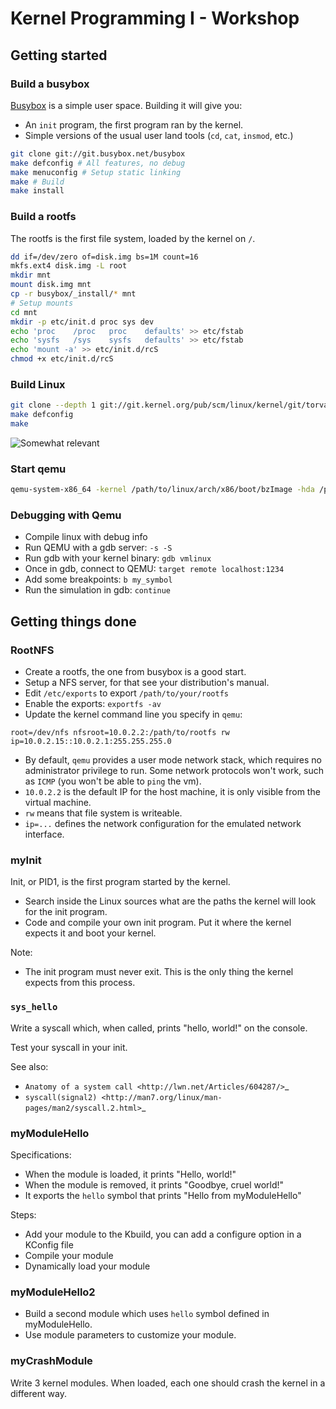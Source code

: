 Kernel Programming I - Workshop
===============================

Getting started
---------------

### Build a busybox

[Busybox](http://www.busybox.net/) is a simple user space. Building it will give you:

- An `init` program, the first program ran by the kernel.
- Simple versions of the usual user land tools (`cd`, `cat`, `insmod`, etc.)

```bash
git clone git://git.busybox.net/busybox
make defconfig # All features, no debug
make menuconfig # Setup static linking
make # Build
make install
```

### Build a rootfs

The rootfs is the first file system, loaded by the kernel on `/`.

```bash
dd if=/dev/zero of=disk.img bs=1M count=16
mkfs.ext4 disk.img -L root
mkdir mnt
mount disk.img mnt
cp -r busybox/_install/* mnt
# Setup mounts
cd mnt
mkdir -p etc/init.d proc sys dev
echo 'proc    /proc   proc    defaults' >> etc/fstab
echo 'sysfs   /sys    sysfs   defaults' >> etc/fstab
echo 'mount -a' >> etc/init.d/rcS
chmod +x etc/init.d/rcS
```

### Build Linux

```bash
git clone --depth 1 git://git.kernel.org/pub/scm/linux/kernel/git/torvalds/linux.git
make defconfig
make
```

![Somewhat relevant](http://imgs.xkcd.com/comics/compiling.png)

### Start qemu

```bash
qemu-system-x86_64 -kernel /path/to/linux/arch/x86/boot/bzImage -hda /path/to/rootfs/disk.img -append "root=/dev/sda console=ttyS0" -nographic
```

### Debugging with Qemu

- Compile linux with debug info
- Run QEMU with a gdb server: `-s -S`
- Run gdb with your kernel binary: `gdb vmlinux`
- Once in gdb, connect to QEMU: `target remote localhost:1234`
- Add some breakpoints: `b my_symbol`
- Run the simulation in gdb: `continue`

Getting things done
-------------------

### RootNFS

- Create a rootfs, the one from busybox is a good start.
- Setup a NFS server, for that see your distribution's manual.
- Edit `/etc/exports` to export `/path/to/your/rootfs`
- Enable the exports: ``exportfs -av``
- Update the kernel command line you specify in `qemu`:

```
root=/dev/nfs nfsroot=10.0.2.2:/path/to/rootfs rw ip=10.0.2.15::10.0.2.1:255.255.255.0
```

- By default, `qemu` provides a user mode network stack, which requires no
  administrator privilege to run. Some network protocols won't work, such as
  `ICMP` (you won't be able to `ping` the vm).
- `10.0.2.2` is the default IP for the host machine, it is only visible from
  the virtual machine.
- `rw` means that file system is writeable.
- `ip=...` defines the network configuration for the emulated network interface.

### myInit

Init, or PID1, is the first program started by the kernel.

- Search inside the Linux sources what are the paths the kernel will look for
  the init program.
- Code and compile your own init program. Put it where the kernel expects it
  and boot your kernel.

Note:

- The init program must never exit. This is the only thing the kernel expects
  from this process.

### `sys_hello`

Write a syscall which, when called, prints "hello, world!" on the console.

Test your syscall in your init.

See also:

- `Anatomy of a system call <http://lwn.net/Articles/604287/>`_
- `syscall(signal2) <http://man7.org/linux/man-pages/man2/syscall.2.html>`_

### myModuleHello

Specifications:

- When the module is loaded, it prints "Hello, world!"
- When the module is removed, it prints "Goodbye, cruel world!"
- It exports the ``hello`` symbol that prints "Hello from myModuleHello"

Steps:

- Add your module to the Kbuild, you can add a configure option in a KConfig
  file
- Compile your module
- Dynamically load your module

### myModuleHello2

- Build a second module which uses ``hello`` symbol defined in myModuleHello.
- Use module parameters to customize your module.

### myCrashModule

Write 3 kernel modules. When loaded, each one should crash the kernel in a
different way.
